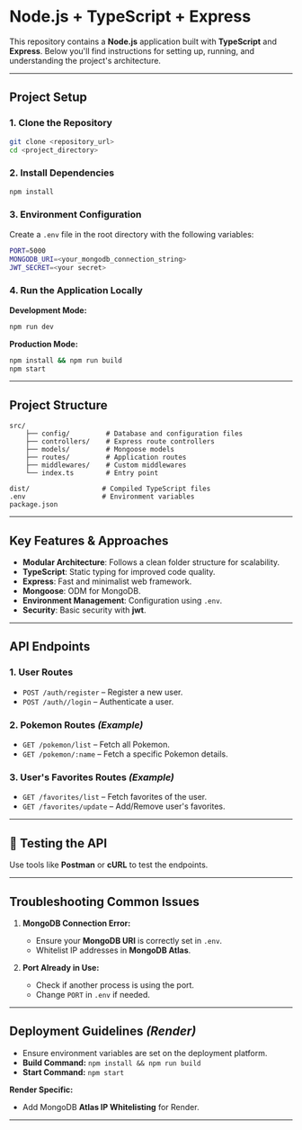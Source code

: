 # Node.js + TypeScript + Express

This repository contains a **Node.js** application built with **TypeScript** and **Express**. Below you'll find instructions for setting up, running, and understanding the project's architecture.

---

## **Project Setup**

### 1. **Clone the Repository**
```bash
git clone <repository_url>
cd <project_directory>
```

### 2. **Install Dependencies**
```bash
npm install
```

### 3. **Environment Configuration**
Create a `.env` file in the root directory with the following variables:
```bash
PORT=5000
MONGODB_URI=<your_mongodb_connection_string>
JWT_SECRET=<your secret>
```

### 4. **Run the Application Locally**

**Development Mode:**
```bash
npm run dev
```

**Production Mode:**
```bash
npm install && npm run build
npm start
```

---

## **Project Structure**
```plaintext
src/
    ├── config/         # Database and configuration files
    ├── controllers/    # Express route controllers
    ├── models/         # Mongoose models
    ├── routes/         # Application routes
    ├── middlewares/    # Custom middlewares
    └── index.ts        # Entry point

dist/                  # Compiled TypeScript files
.env                   # Environment variables
package.json
```

---

## **Key Features & Approaches**

- **Modular Architecture**: Follows a clean folder structure for scalability.
- **TypeScript**: Static typing for improved code quality.
- **Express**: Fast and minimalist web framework.
- **Mongoose**: ODM for MongoDB.
- **Environment Management**: Configuration using `.env`.
- **Security**: Basic security with **jwt**.

---

## **API Endpoints**

### 1. **User Routes**
- `POST /auth/register` – Register a new user.
- `POST /auth//login` – Authenticate a user.

### 2. **Pokemon Routes** *(Example)*
- `GET /pokemon/list` – Fetch all Pokemon.
- `GET /pokemon/:name` – Fetch a specific Pokemon details.

### 3. **User's Favorites Routes** *(Example)*
- `GET /favorites/list` – Fetch favorites of the user.
- `GET /favorites/update` – Add/Remove user's favorites.

---

## 🧪 **Testing the API**

Use tools like **Postman** or **cURL** to test the endpoints.

---

## **Troubleshooting Common Issues**

1. **MongoDB Connection Error:**
   - Ensure your **MongoDB URI** is correctly set in `.env`.
   - Whitelist IP addresses in **MongoDB Atlas**.

2. **Port Already in Use:**
   - Check if another process is using the port.
   - Change `PORT` in `.env` if needed.

---

## **Deployment Guidelines** *(Render)*

- Ensure environment variables are set on the deployment platform.
- **Build Command:** `npm install && npm run build`
- **Start Command:** `npm start`

**Render Specific:**
- Add MongoDB **Atlas IP Whitelisting** for Render.

---

